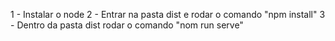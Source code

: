1 - Instalar o node
2 - Entrar na pasta dist e rodar o comando "npm install"
3 - Dentro da pasta dist rodar o comando "nom run serve"